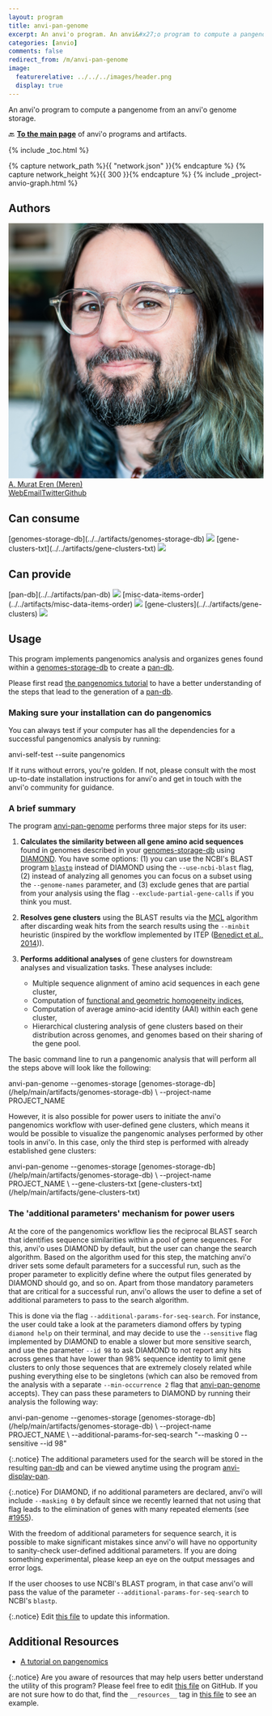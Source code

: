 ```yaml
---
layout: program
title: anvi-pan-genome
excerpt: An anvi'o program. An anvi&#x27;o program to compute a pangenome from an anvi&#x27;o genome storage.
categories: [anvio]
comments: false
redirect_from: /m/anvi-pan-genome
image:
  featurerelative: ../../../images/header.png
  display: true
---
```


An anvi&#x27;o program to compute a pangenome from an anvi&#x27;o genome storage.

🔙 **[To the main page](../../)** of anvi'o programs and artifacts.


{% include _toc.html %}
<div id="svg" class="subnetwork"></div>
{% capture network_path %}{{ "network.json" }}{% endcapture %}
{% capture network_height %}{{ 300 }}{% endcapture %}
{% include _project-anvio-graph.html %}


## Authors

<div class="anvio-person"><div class="anvio-person-info"><div class="anvio-person-photo"><img class="anvio-person-photo-img" src="../../images/authors/meren.jpg" /></div><div class="anvio-person-info-box"><a href="/people/meren" target="_blank"><span class="anvio-person-name">A. Murat Eren (Meren)</span></a><div class="anvio-person-social-box"><a href="http://merenlab.org" class="person-social" target="_blank"><i class="fa fa-fw fa-home"></i>Web</a><a href="mailto:a.murat.eren@gmail.com" class="person-social" target="_blank"><i class="fa fa-fw fa-envelope-square"></i>Email</a><a href="http://twitter.com/merenbey" class="person-social" target="_blank"><i class="fa fa-fw fa-twitter-square"></i>Twitter</a><a href="http://github.com/meren" class="person-social" target="_blank"><i class="fa fa-fw fa-github"></i>Github</a></div></div></div></div>



## Can consume


<p style="text-align: left" markdown="1"><span class="artifact-r">[genomes-storage-db](../../artifacts/genomes-storage-db) <img src="../../images/icons/DB.png" class="artifact-icon-mini" /></span> <span class="artifact-r">[gene-clusters-txt](../../artifacts/gene-clusters-txt) <img src="../../images/icons/TXT.png" class="artifact-icon-mini" /></span></p>


## Can provide


<p style="text-align: left" markdown="1"><span class="artifact-p">[pan-db](../../artifacts/pan-db) <img src="../../images/icons/DB.png" class="artifact-icon-mini" /></span> <span class="artifact-p">[misc-data-items-order](../../artifacts/misc-data-items-order) <img src="../../images/icons/CONCEPT.png" class="artifact-icon-mini" /></span> <span class="artifact-p">[gene-clusters](../../artifacts/gene-clusters) <img src="../../images/icons/CONCEPT.png" class="artifact-icon-mini" /></span></p>


## Usage


This program implements pangenomics analysis and organizes genes found within a <span class="artifact-n">[genomes-storage-db](/help/main/artifacts/genomes-storage-db)</span> to create a <span class="artifact-n">[pan-db](/help/main/artifacts/pan-db)</span>.

Please first read [the pangenomics tutorial](http://merenlab.org/2016/11/08/pangenomics-v2) to have a better understanding of the steps that lead to the generation of a <span class="artifact-n">[pan-db](/help/main/artifacts/pan-db)</span>.

### Making sure your installation can do pangenomics

You can always test if your computer has all the dependencies for a successful pangenomics analysis by running:

<div class="codeblock" markdown="1">
anvi&#45;self&#45;test &#45;&#45;suite pangenomics
</div>

If it runs without errors, you're golden. If not, please consult with the most up-to-date installation instructions for anvi'o and get in touch with the anvi'o community for guidance.

### A brief summary

The program <span class="artifact-p">[anvi-pan-genome](/help/main/programs/anvi-pan-genome)</span> performs three major steps for its user:

1. **Calculates the similarity between all gene amino acid sequences** found in genomes described in your <span class="artifact-n">[genomes-storage-db](/help/main/artifacts/genomes-storage-db)</span> using [DIAMOND](https://www.wsi.uni-tuebingen.de/lehrstuehle/algorithms-in-bioinformatics/software/diamond/). You have some options: (1) you can use the NCBI's BLAST program [`blastp`](https://blast.ncbi.nlm.nih.gov/Blast.cgi?PAGE=Proteins) instead of DIAMOND using the `--use-ncbi-blast` flag, (2) instead of analyzing all genomes you can focus on a subset using the `--genome-names` parameter, and (3) exclude genes that are partial from your analysis using the flag `--exclude-partial-gene-calls` if you think you must.

2. **Resolves gene clusters** using the BLAST results via the [MCL](http://micans.org/mcl/) algorithm after discarding weak hits from the search results using the `--minbit` heuristic (inspired by the workflow implemented by ITEP ([Benedict et al., 2014](https://bmcgenomics.biomedcentral.com/articles/10.1186/1471-2164-15-8))).

3. **Performs additional analyses** of gene clusters for downstream analyses and visualization tasks. These analyses include:

    * Multiple sequence alignment of amino acid sequences in each gene cluster,
    * Computation of [functional and geometric homogeneity indices](https://merenlab.org/2016/11/08/pangenomics-v2/#functional-and-geometric-homogeneity-estimates-in-anvio),
    * Computation of average amino-acid identity (AAI) within each gene cluster,
    * Hierarchical clustering analysis of gene clusters based on their distribution across genomes, and genomes based on their sharing of the gene pool.

The basic command line to run a pangenomic analysis that will perform all the steps above will look like the following:

<div class="codeblock" markdown="1">
anvi&#45;pan&#45;genome &#45;&#45;genomes&#45;storage <span class="artifact&#45;n">[genomes&#45;storage&#45;db](/help/main/artifacts/genomes&#45;storage&#45;db)</span> \
                &#45;&#45;project&#45;name PROJECT_NAME
</div>

However, it is also possible for power users to initiate the anvi'o pangenomics workflow with user-defined gene clusters, which means it would be possible to visualize the pangenomic analyses performed by other tools in anvi'o. In this case, only the third step is performed with already established gene clusters:

<div class="codeblock" markdown="1">
anvi&#45;pan&#45;genome &#45;&#45;genomes&#45;storage <span class="artifact&#45;n">[genomes&#45;storage&#45;db](/help/main/artifacts/genomes&#45;storage&#45;db)</span> \
                &#45;&#45;project&#45;name PROJECT_NAME \
                &#45;&#45;gene&#45;clusters&#45;txt <span class="artifact&#45;n">[gene&#45;clusters&#45;txt](/help/main/artifacts/gene&#45;clusters&#45;txt)</span>
</div>


### The 'additional parameters' mechanism for power users

At the core of the pangenomics workflow lies the reciprocal BLAST search that identifies sequence similarities within a pool of gene sequences. For this, anvi'o uses DIAMOND by default, but the user can change the search algorithm. Based on the algorithm used for this step, the matching anvi'o driver sets some default parameters for a successful run, such as the proper parameter to explicitly define where the output files generated by DIAMOND should go, and so on. Apart from those mandatory parameters that are critical for a successful run, anvi'o allows the user to define a set of additional parameters to pass to the search algorithm.

This is done via the flag `--additional-params-for-seq-search`. For instance, the user could take a look at the parameters diamond offers by typing `diamond help` on their terminal, and may decide to use the `--sensitive` flag implemented by DIAMOND to enable a slower but more sensitive search, and use the parameter `--id 98` to ask DIAMOND to not report any hits across genes that have lower than 98% sequence identity to limit gene clusters to only those sequences that are extremely closely related while pushing everything else to be singletons (which can also be removed from the analysis with a separate `--min-occurrence 2` flag that <span class="artifact-p">[anvi-pan-genome](/help/main/programs/anvi-pan-genome)</span> accepts). They can pass these parameters to DIAMOND by running their analysis the following way:

<div class="codeblock" markdown="1">
anvi&#45;pan&#45;genome &#45;&#45;genomes&#45;storage <span class="artifact&#45;n">[genomes&#45;storage&#45;db](/help/main/artifacts/genomes&#45;storage&#45;db)</span> \
                &#45;&#45;project&#45;name PROJECT_NAME \
                &#45;&#45;additional&#45;params&#45;for&#45;seq&#45;search "&#45;&#45;masking 0 &#45;&#45;sensitive &#45;&#45;id 98"
</div>

{:.notice}
The additional parameters used for the search will be stored in the resulting <span class="artifact-n">[pan-db](/help/main/artifacts/pan-db)</span> and can be viewed anytime using the program <span class="artifact-p">[anvi-display-pan](/help/main/programs/anvi-display-pan)</span>.

{:.notice}
For DIAMOND, if no additional parameters are declared, anvi'o will include `--masking 0` by default since we recently learned that not using that flag leads to the elimination of genes with many repeated elements (see [#1955](https://github.com/merenlab/anvio/issues/1955)).

With the freedom of additional parameters for sequence search, it is possible to make significant mistakes since anvi'o will have no opportunity to sanity-check user-defined additional parameters. If you are doing something experimental, please keep an eye on the output messages and error logs.

If the user chooses to use NCBI's BLAST program, in that case anvi'o will pass the value of the parameter `--additional-params-for-seq-search` to NCBI's `blastp`.


{:.notice}
Edit [this file](https://github.com/merenlab/anvio/tree/master/anvio/docs/programs/anvi-pan-genome.md) to update this information.


## Additional Resources


* [A tutorial on pangenomics](http://merenlab.org/2016/11/08/pangenomics-v2/)


{:.notice}
Are you aware of resources that may help users better understand the utility of this program? Please feel free to edit [this file](https://github.com/merenlab/anvio/tree/master/bin/anvi-pan-genome) on GitHub. If you are not sure how to do that, find the `__resources__` tag in [this file](https://github.com/merenlab/anvio/blob/master/bin/anvi-interactive) to see an example.
